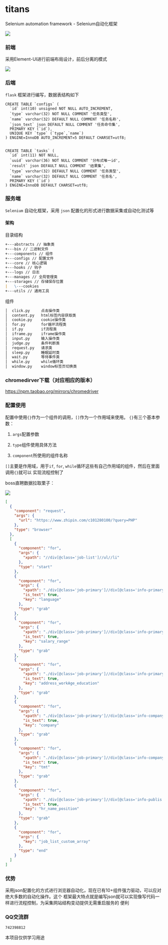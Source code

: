 # titans
Selenium automation framework - Selenium自动化框架

![](./docs/imgs/titans.png)

### 前端

采用Element-UI进行前端布局设计，前后分离的模式

![](./docs/imgs/front.png)

### 后端

`flask` 框架进行编写，数据表结构如下
```mysql
CREATE TABLE `configs` (
  `id` int(10) unsigned NOT NULL AUTO_INCREMENT,
  `type` varchar(32) NOT NULL COMMENT '任务类型',
  `name` varchar(32) DEFAULT NULL COMMENT '任务名称',
  `json_text` json DEFAULT NULL COMMENT '任务命令集',
  PRIMARY KEY (`id`),
  UNIQUE KEY `type` (`type`,`name`)
) ENGINE=InnoDB AUTO_INCREMENT=5 DEFAULT CHARSET=utf8;


CREATE TABLE `tasks` (
  `id` int(11) NOT NULL,
  `uuid` varchar(36) NOT NULL COMMENT '分布式唯一id',
  `result` json DEFAULT NULL COMMENT '结果集',
  `type` varchar(32) DEFAULT NULL COMMENT '任务类型',
  `name` varchar(32) DEFAULT NULL COMMENT '任务名',
  PRIMARY KEY (`id`)
) ENGINE=InnoDB DEFAULT CHARSET=utf8;
```

### 服务端

`Selenium` 自动化框架，采用 `json` 配置化的形式进行数据采集或自动化测试等

#### 架构


目录结构

```markdown
+---abstracts // 抽象类
+---bin // 二进制文件
+---components // 组件
+---configs // 配置文件
+---core // 核心逻辑
+---hooks // 钩子
+---logs // 日志
+---manages // 全局管理类
+---storages // 存储保存位置
|   \---cookies
+---utils // 通用工具

```

组件
```markdown
│  click.py     点击操作类
│  content.py   html标签内容获取类
│  cookie.py    cookie操作类
│  for.py       for循环流程类
│  if.py        if流程类
│  iframe.py    iframe操作类
│  input.py     输入操作类
│  judge.py     条件判断类
│  request.py   请求类
│  sleep.py     睡眠延时类
│  wait.py      等待事件类
│  while.py     while循环类
│  window.py    window标签页切换类
```


### chromedirver下载（对应相应的版本）

https://npm.taobao.org/mirrors/chromedriver


### 配置使用

配置中使用`{}`作为一个组件的调用，`[]`作为一个作用域来使用。
`{}`有三个基本参数：
1. `args`配置参数

2. `type`组件使用具体方法

3. `component`所使用的组件名称

`[]`主要是作用域，用于`if`, `for`, `while`循环这些有自己作用域的组件，然后在里面调用`{}`就可以
实现流程控制了

boss直聘数据拉取栗子：

![](./docs/gif/boss.gif)

```json
[
  {
    "component": "request",
    "args": {
      "url": "https://www.zhipin.com/c101280100/?query=PHP"
    },
    "type": "browser"
  },
  [
    {
      "component": "for",
      "args": {
        "xpath": "//div[@class='job-list']//ul//li"
      },
      "type": "start"
    },
    {
      "component": "for",
      "args": {
        "xpath": "./div[@class='job-primary']//div[@class='info-primary']//div[@class='job-title']",
        "is_text": true,
        "key": "language"
      },
      "type": "grab"
    },
    {
      "component": "for",
      "args": {
        "xpath": "./div[@class='job-primary']//div[@class='info-primary']//span[@class='red']",
        "is_text": true,
        "key": "salary_range"
      },
      "type": "grab"
    },
    {
      "component": "for",
      "args": {
        "xpath": "./div[@class='job-primary']//div[@class='info-primary']/h3/following-sibling::p",
        "is_text": true,
        "key": "address_workAge_education"
      },
      "type": "grab"
    },
    {
      "component": "for",
      "args": {
        "xpath": "./div[@class='job-primary']//div[@class='info-company']//a",
        "is_text": true,
        "key": "company"
      },
      "type": "grab"
    },
    {
      "component": "for",
      "args": {
        "xpath": "./div[@class='job-primary']//div[@class='info-company']//p",
        "is_text": true,
        "key": "tmt"
      },
      "type": "grab"
    },
    {
      "component": "for",
      "args": {
        "xpath": "./div[@class='job-primary']//div[@class='info-publis']/h3",
        "is_text": true,
        "key": "hr_name_position"
      },
      "type": "grab"
    },
    {
      "component": "for",
      "args": {
        "key": "job_list_custom_array"
      },
      "type": "end"
    }
  ]
]
```



### 优势

采用json配置化的方式进行浏览器自动化，现在已有10+组件强力驱动，可以应对绝大多数的自动化操作。这个
框架最大特点就是编写json就可以实现像写代码一样进行流程控制，为采集网站结构变动提供无需重启服务的
便利


### QQ交流群

`742398812`


本项目仅供学习用途
